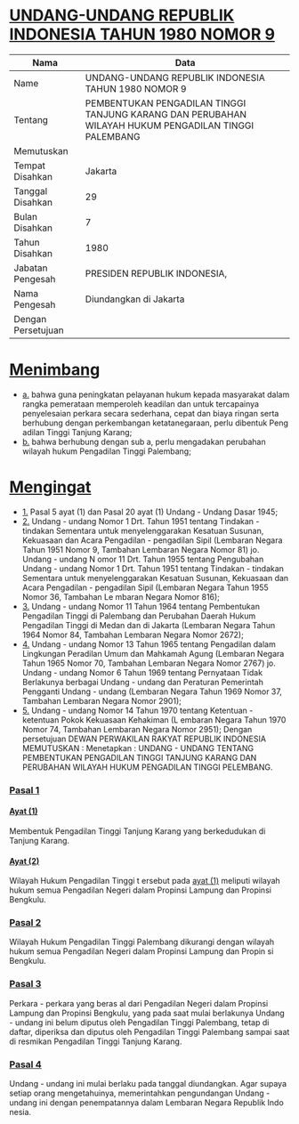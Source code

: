 # [UNDANG-UNDANG REPUBLIK INDONESIA TAHUN 1980 NOMOR 9](http://example.org/legal/peraturan/uu/1980/9)

| Nama | Data |
| ------ | ----- |
|Name|UNDANG-UNDANG REPUBLIK INDONESIA TAHUN 1980 NOMOR 9|
|Tentang| PEMBENTUKAN PENGADILAN TINGGI TANJUNG KARANG DAN PERUBAHAN WILAYAH HUKUM PENGADILAN TINGGI PALEMBANG|
|Memutuskan||
|Tempat Disahkan|Jakarta|
|Tanggal Disahkan|29|
|Bulan Disahkan|7|
|Tahun Disahkan|1980|
|Jabatan Pengesah|PRESIDEN REPUBLIK INDONESIA,|
|Nama Pengesah|Diundangkan di Jakarta|
|Dengan Persetujuan||
# [Menimbang](http://example.org/legal/peraturan/uu/1980/9/menimbang)

* [a.](http://example.org/legal/peraturan/uu/1980/9/menimbang/huruf/a) bahwa guna peningkatan pelayanan hukum kepada masyarakat dalam rangka pemerataan memperoleh keadilan dan untuk tercapainya penyelesaian perkara secara sederhana, cepat dan biaya ringan serta berhubung dengan perkembangan ketatanegaraan, perlu dibentuk Peng adilan Tinggi Tanjung Karang;
* [b.](http://example.org/legal/peraturan/uu/1980/9/menimbang/huruf/b) bahwa berhubung dengan sub a, perlu mengadakan perubahan wilayah hukum Pengadilan Tinggi Palembang;
# [Mengingat](http://example.org/legal/peraturan/uu/1980/9/mengingat)

* [1.](http://example.org/legal/peraturan/uu/1980/9/mengingat/huruf/0001) Pasal 5 ayat (1) dan Pasal 20 ayat (1) Undang - Undang Dasar 1945;
* [2.](http://example.org/legal/peraturan/uu/1980/9/mengingat/huruf/0002) Undang - undang Nomor 1 Drt. Tahun 1951 tentang Tindakan - tindakan Sementara untuk menyelenggarakan Kesatuan Susunan, Kekuasaan dan Acara Pengadilan - pengadilan Sipil (Lembaran Negara Tahun 1951 Nomor 9, Tambahan Lembaran Negara Nomor 81) jo. Undang - undang N omor 11 Drt. Tahun 1955 tentang Pengubahan Undang - undang Nomor 1 Drt. Tahun 1951 tentang Tindakan - tindakan Sementara untuk menyelenggarakan Kesatuan Susunan, Kekuasaan dan Acara Pengadilan - pengadilan Sipil (Lembaran Negara Tahun 1955 Nomor 36, Tambahan Le mbaran Negara Nomor 816);
* [3.](http://example.org/legal/peraturan/uu/1980/9/mengingat/huruf/0003) Undang - undang Nomor 11 Tahun 1964 tentang Pembentukan Pengadilan Tinggi di Palembang dan Perubahan Daerah Hukum Pengadilan Tinggi di Medan dan di Jakarta (Lembaran Negara Tahun 1964 Nomor 84, Tambahan Lembaran Negara Nomor 2672);
* [4.](http://example.org/legal/peraturan/uu/1980/9/mengingat/huruf/0004) Undang - undang Nomor 13 Tahun 1965 tentang Pengadilan dalam Lingkungan Peradilan Umum dan Mahkamah Agung (Lembaran Negara Tahun 1965 Nomor 70, Tambahan Lembaran Negara Nomor 2767) jo. Undang - undang Nomor 6 Tahun 1969 tentang Pernyataan Tidak Berlakunya berbagai Undang - undang dan Peraturan Pemerintah Pengganti Undang - undang (Lembaran Negara Tahun 1969 Nomor 37, Tambahan Lembaran Negara Nomor 2901);
* [5.](http://example.org/legal/peraturan/uu/1980/9/mengingat/huruf/0005) Undang - undang Nomor 14 Tahun 1970 tentang Ketentuan - ketentuan Pokok Kekuasaan Kehakiman (L embaran Negara Tahun 1970 Nomor 74, Tambahan Lembaran Negara Nomor 2951); Dengan persetujuan DEWAN PERWAKILAN RAKYAT REPUBLIK INDONESIA MEMUTUSKAN : Menetapkan : UNDANG - UNDANG TENTANG PEMBENTUKAN PENGADILAN TINGGI TANJUNG KARANG DAN PERUBAHAN WILAYAH HUKUM PENGADILAN TINGGI PELEMBANG.

### [Pasal 1](http://example.org/legal/peraturan/uu/1980/9/pasal/0001)

#### [Ayat (1)](http://example.org/legal/peraturan/uu/1980/9/pasal/0001/versi/19800729/ayat/0001)
Membentuk Pengadilan Tinggi Tanjung Karang yang berkedudukan di Tanjung Karang.

#### [Ayat (2)](http://example.org/legal/peraturan/uu/1980/9/pasal/0001/versi/19800729/ayat/0002)
Wilayah Hukum Pengadilan Tinggi t ersebut pada [ayat (1)](http://example.org/legal/peraturan/uu/1980/9/pasal/0001/versi/19800729/ayat/0001) meliputi wilayah hukum semua Pengadilan Negeri dalam Propinsi Lampung dan Propinsi Bengkulu.


### [Pasal 2](http://example.org/legal/peraturan/uu/1980/9/pasal/0002)
Wilayah Hukum Pengadilan Tinggi Palembang dikurangi dengan wilayah hukum semua Pengadilan Negeri dalam Propinsi Lampung dan Propin si Bengkulu.


### [Pasal 3](http://example.org/legal/peraturan/uu/1980/9/pasal/0003)
Perkara - perkara yang beras al dari Pengadilan Negeri dalam Propinsi Lampung dan Propinsi Bengkulu, yang pada saat mulai berlakunya Undang - undang ini belum diputus oleh Pengadilan Tinggi Palembang, tetap di daftar, diperiksa dan diputus oleh Pengadilan Tinggi Palembang sampai saat di resmikan Pengadilan Tinggi Tanjung Karang.


### [Pasal 4](http://example.org/legal/peraturan/uu/1980/9/pasal/0004)
Undang - undang ini mulai berlaku pada tanggal diundangkan. Agar supaya setiap orang mengetahuinya, memerintahkan pengundangan Undang - undang ini dengan penempatannya dalam Lembaran Negara Republik Indo nesia.
